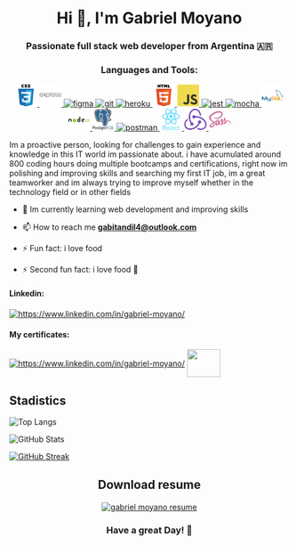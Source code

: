 








 

  



  
 
    
 


<h1 align="center">Hi 👋, I'm Gabriel Moyano</h1>
<h3 align="center">Passionate full stack web developer from Argentina 🇦🇷</h3>















<h3 align="center">Languages and Tools:</h3>
<p align="center"> <a href="https://www.w3schools.com/css/" target="_blank" rel="noreferrer"> <img src="https://raw.githubusercontent.com/devicons/devicon/master/icons/css3/css3-original-wordmark.svg" alt="css3" width="40" height="40"/> </a> <a href="https://expressjs.com" target="_blank" rel="noreferrer"> <img src="https://raw.githubusercontent.com/devicons/devicon/master/icons/express/express-original-wordmark.svg" alt="express" width="40" height="40"/> </a> <a href="https://www.figma.com/" target="_blank" rel="noreferrer"> <img src="https://www.vectorlogo.zone/logos/figma/figma-icon.svg" alt="figma" width="40" height="40"/> </a> <a href="https://git-scm.com/" target="_blank" rel="noreferrer"> <img src="https://www.vectorlogo.zone/logos/git-scm/git-scm-icon.svg" alt="git" width="40" height="40"/> </a> <a href="https://heroku.com" target="_blank" rel="noreferrer"> <img src="https://www.vectorlogo.zone/logos/heroku/heroku-icon.svg" alt="heroku" width="40" height="40"/> </a> <a href="https://www.w3.org/html/" target="_blank" rel="noreferrer"> <img src="https://raw.githubusercontent.com/devicons/devicon/master/icons/html5/html5-original-wordmark.svg" alt="html5" width="40" height="40"/> </a> <a href="https://developer.mozilla.org/en-US/docs/Web/JavaScript" target="_blank" rel="noreferrer"> <img src="https://raw.githubusercontent.com/devicons/devicon/master/icons/javascript/javascript-original.svg" alt="javascript" width="40" height="40"/> </a> <a href="https://jestjs.io" target="_blank" rel="noreferrer"> <img src="https://www.vectorlogo.zone/logos/jestjsio/jestjsio-icon.svg" alt="jest" width="40" height="40"/> </a> <a href="https://mochajs.org" target="_blank" rel="noreferrer"> <img src="https://www.vectorlogo.zone/logos/mochajs/mochajs-icon.svg" alt="mocha" width="40" height="40"/> </a> <a href="https://www.mysql.com/" target="_blank" rel="noreferrer"> <img src="https://raw.githubusercontent.com/devicons/devicon/master/icons/mysql/mysql-original-wordmark.svg" alt="mysql" width="40" height="40"/> </a> <a href="https://nodejs.org" target="_blank" rel="noreferrer"> <img src="https://raw.githubusercontent.com/devicons/devicon/master/icons/nodejs/nodejs-original-wordmark.svg" alt="nodejs" width="40" height="40"/> </a> <a href="https://www.postgresql.org" target="_blank" rel="noreferrer"> <img src="https://raw.githubusercontent.com/devicons/devicon/master/icons/postgresql/postgresql-original-wordmark.svg" alt="postgresql" width="40" height="40"/> </a> <a href="https://postman.com" target="_blank" rel="noreferrer"> <img src="https://www.vectorlogo.zone/logos/getpostman/getpostman-icon.svg" alt="postman" width="40" height="40"/> </a> <a href="https://reactjs.org/" target="_blank" rel="noreferrer"> <img src="https://raw.githubusercontent.com/devicons/devicon/master/icons/react/react-original-wordmark.svg" alt="react" width="40" height="40"/> </a> <a href="https://redux.js.org" target="_blank" rel="noreferrer"> <img src="https://raw.githubusercontent.com/devicons/devicon/master/icons/redux/redux-original.svg" alt="redux" width="40" height="40"/> </a> <a href="https://sass-lang.com" target="_blank" rel="noreferrer"> <img src="https://raw.githubusercontent.com/devicons/devicon/master/icons/sass/sass-original.svg" alt="sass" width="40" height="40"/> </a> </p>


 
Im a proactive person, looking for challenges to gain experience and knowledge in this IT world im passionate about. i have acumulated around 800  coding hours doing multiple bootcamps and certifications, right now im polishing and improving skills and searching  my first IT job, im a great teamworker and im always trying to improve myself whether in the technology field or in other fields  
 
 


 

 - 🌱 Im currently learning web development and improving skills
 
 - 📫 How to reach me **gabitandil4@outlook.com** 
 - ⚡ Fun fact: i love food 
 
 - ⚡ Second fun fact: i love food 👀



<h4 align="left">Linkedin: </h4>
<p align="left">
<a href="https://www.linkedin.com/in/gabriel-moyano/" target="blank"><img align="center" src="https://raw.githubusercontent.com/rahuldkjain/github-profile-readme-generator/master/src/images/icons/Social/linked-in-alt.svg" alt="https://www.linkedin.com/in/gabriel-moyano/" height="30" width="40" /></a> 
</p>

  <h4 align="left">My certificates:</h4>
 
 <p float="left"> 
  
  <a href="https://certificates.soyhenry.com/cert?id=26791838-d55e-47fb-8fb3-56a92a7b2b14" target="blank"><img align="center" src="https://user-images.githubusercontent.com/70545509/199549363-fad354ce-982d-4acf-97d6-a5426667ac84.png" alt="https://www.linkedin.com/in/gabriel-moyano/" height="50" width="60" /></a> <a href="https://assets.alkemy.org/certificates/auth0%7C62bf3354022b1234ff875a4b/ACCELERATION_CERTIFICATE/1d018a34-80ff-404c-83b5-8557c97bde8e.pdf" target="blank"><img align="center" src="https://user-images.githubusercontent.com/70545509/199550195-f425523a-b55c-453b-91cc-a5a09df54918.png" height="50" width="60" /></a> 
  
  
</p>
 

 
 
 <h2  > Stadistics </h2> 
 
 <div > 
 
  ![Top Langs](https://github-readme-stats.vercel.app/api/top-langs/?username=gabitandil&theme=tokyonight&layout=compact)
 
 </div>
 
 <div> 
  
 ![GitHub Stats](https://github-readme-stats.vercel.app/api?username=gabitandil&theme=codeSTACKr)
 
 </div>
 
 <div> 
 
  [![GitHub Streak](https://streak-stats.demolab.com/?user=gabitandil&theme=gruvbox)](https://git.io/streak-stats)
    
 </div>
 
 <h2 align= "center"> Download resume </h2>
 <p align= "center"> 
<a  href="https://drive.google.com/uc?export=download&id=1mYuMdwfBI5rMAYzVigeMcDo0N6qCtw79" target="blank"><img align="center" src="https://user-images.githubusercontent.com/70545509/199553293-bb88c6ce-680e-495f-8a70-7509e9470d40.png" alt="gabriel moyano resume" height="60" width="55" /></a> 
 
 </p>



<h3 align= "center" > Have a great Day! 👋 </h3>



<!--
**Gabitandil/gabitandil** is a ✨ _special_ ✨ repository because its `README.md` (this file) appears on your GitHub profile.

Here are some ideas to get you started:

- 🔭 I’m currently working on ...
- 🌱 I’m currently learning ...
- 👯 I’m looking to collaborate on ...
- 🤔 I’m looking for help with ...
- 💬 Ask me about ...
- 📫 How to reach me: ...
- 😄 Pronouns: ...
- ⚡ Fun fact: ...



-->
